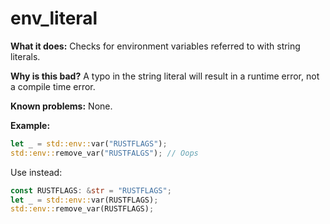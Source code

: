 # env_literal

**What it does:** Checks for environment variables referred to with string literals.

**Why is this bad?** A typo in the string literal will result in a runtime error, not a
compile time error.

**Known problems:** None.

**Example:**

```rust
let _ = std::env::var("RUSTFLAGS");
std::env::remove_var("RUSTFALGS"); // Oops
```
Use instead:
```rust
const RUSTFLAGS: &str = "RUSTFLAGS";
let _ = std::env::var(RUSTFLAGS);
std::env::remove_var(RUSTFLAGS);
```
